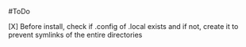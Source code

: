#ToDo

[X] Before install, check if .config of .local exists and if not, create it to prevent symlinks of the entire
directories
